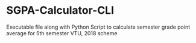 # SGPA-Calculator-CLI
Executable file along with Python Script to calculate semester grade point average for 5th semester VTU, 2018 scheme
